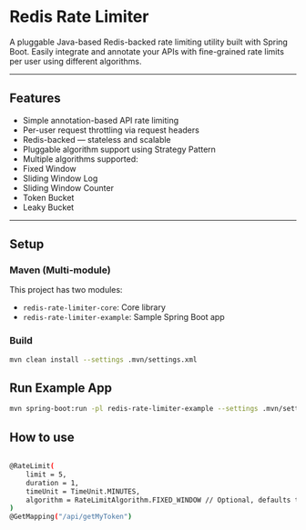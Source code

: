 # Redis Rate Limiter

A pluggable Java-based Redis-backed rate limiting utility built with Spring Boot. Easily integrate and annotate your APIs with fine-grained rate limits per user using different algorithms.

---

## Features

-   Simple annotation-based API rate limiting
-   Per-user request throttling via request headers
-   Redis-backed — stateless and scalable
-   Pluggable algorithm support using Strategy Pattern
-   Multiple algorithms supported:
  - Fixed Window
  - Sliding Window Log
  - Sliding Window Counter
  - Token Bucket
  - Leaky Bucket

---

## Setup

### Maven (Multi-module)

This project has two modules:

- `redis-rate-limiter-core`: Core library
- `redis-rate-limiter-example`: Sample Spring Boot app

### Build

```bash
mvn clean install --settings .mvn/settings.xml
```

## Run Example App
```bash
mvn spring-boot:run -pl redis-rate-limiter-example --settings .mvn/settings.xml
```


## How to use
```bash

@RateLimit(
    limit = 5,
    duration = 1,
    timeUnit = TimeUnit.MINUTES,
    algorithm = RateLimitAlgorithm.FIXED_WINDOW // Optional, defaults to FIXED_WINDOW
)
@GetMapping("/api/getMyToken")
```

